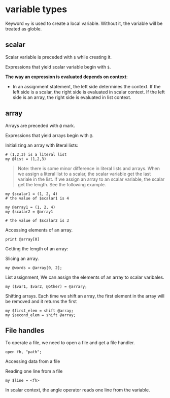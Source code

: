 # variable types

Keyword `my` is used to create a local variable.
Without it, the variable will be treated as globle.

## scalar

Scalar variable is preceded with `$` while creating it.

Expressions that yield scalar variable begin with `$`.

**The way an expression is evaluated depends on context**:
- In an assignment statement, the left side determines the context.
  If the left side is a scalar, the right side is evaluated in scalar
  context. If the left side is an array, the right side is evaluated
  in list context.

## array

Arrays are preceded with `@` mark.

Expressions that yield arrays  begin with `@`.

Initializing an array with literal lists:

```
# (1,2,3) is a literal list
my @list = (1,2,3)
```

> Note: there is some minor difference in literal
> lists and arrays. When we assign a literal list
> to a scalar, the scalar variable get the last variale
> in the list. If we assign an array to an scalar
> variable, the scalar get the length. See the following
> example.

```
my $scalar1 = (1, 2, 4)
# the value of $scalar1 is 4

my @array1 = (1, 2, 4)
my $scalar2 = @array1

# the value of $scalar2 is 3
```

Accessing elements of an array.

```
print @array[0]
```

Getting the length of an array:



Slicing an array.

```
my @words = @array[0, 2];
```

List assignment, We can assign the elements
of an array to scalar varibales.

```
my ($var1, $var2, @other) = @arrary;
```

Shifting arrays.
Each time we shift an array, the first element
in the array will be removed and it returns the first

```
my $first_elem = shift @array;
my $second_elem = shift @array;
```

## File handles

To operate a file, we need to open a file and get a file handler.

```
open fh, "path";
```

Accessing data from a file

Reading one line from a file

```
my $line = <fh>
```
In scalar context, the angle operator reads one line
from the variable.
